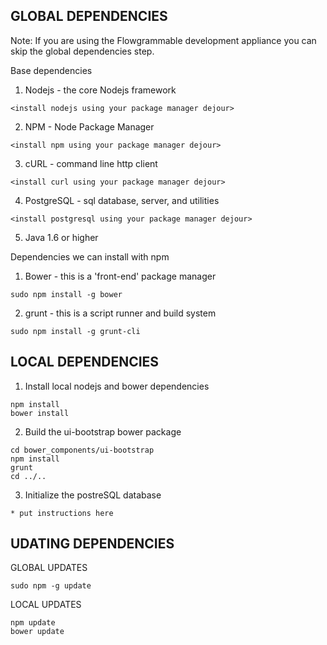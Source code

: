 GLOBAL DEPENDENCIES
--------------------

  Note: If you are using the Flowgrammable development appliance you can skip 
  the global dependencies step. 

  Base dependencies
  
  1) Nodejs - the core Nodejs framework

    <install nodejs using your package manager dejour>

  2) NPM - Node Package Manager

    <install npm using your package manager dejour>

  3) cURL - command line http client

    <install curl using your package manager dejour>

  4) PostgreSQL - sql database, server, and utilities

    <install postgresql using your package manager dejour>

  5) Java 1.6 or higher

  Dependencies we can install with npm

  1) Bower - this is a 'front-end' package manager
  
    sudo npm install -g bower

  2) grunt - this is a script runner and build system

    sudo npm install -g grunt-cli

LOCAL DEPENDENCIES
------------------

  1) Install local nodejs and bower dependencies

    npm install
    bower install

  2) Build the ui-bootstrap bower package

    cd bower_components/ui-bootstrap
    npm install
    grunt
    cd ../..

  3) Initialize the postreSQL database

    * put instructions here

UDATING DEPENDENCIES
---------------------

  GLOBAL UPDATES

    sudo npm -g update

  LOCAL UPDATES

    npm update
    bower update

